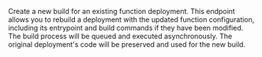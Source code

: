 Create a new build for an existing function deployment. This endpoint allows you to rebuild a deployment with the updated function configuration, including its entrypoint and build commands if they have been modified. The build process will be queued and executed asynchronously. The original deployment's code will be preserved and used for the new build.